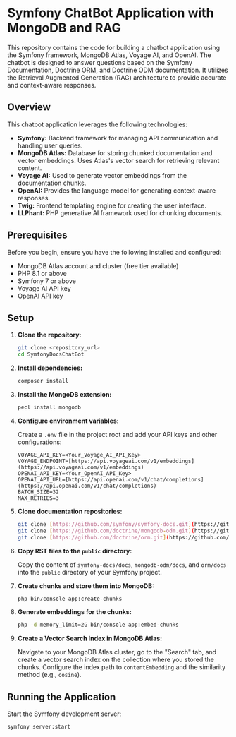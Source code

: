 # Symfony ChatBot Application with MongoDB and RAG

This repository contains the code for building a chatbot application using the Symfony framework, MongoDB Atlas, Voyage AI, and OpenAI. The chatbot is designed to answer questions based on the Symfony Documentation, Doctrine ORM, and Doctrine ODM documentation. It utilizes the Retrieval Augmented Generation (RAG) architecture to provide accurate and context-aware responses.

## Overview

This chatbot application leverages the following technologies:

-   **Symfony:** Backend framework for managing API communication and handling user queries.
-   **MongoDB Atlas:** Database for storing chunked documentation and vector embeddings. Uses Atlas's vector search for retrieving relevant content.
-   **Voyage AI:** Used to generate vector embeddings from the documentation chunks.
-   **OpenAI:** Provides the language model for generating context-aware responses.
-   **Twig:** Frontend templating engine for creating the user interface.
-   **LLPhant:** PHP generative AI framework used for chunking documents.

## Prerequisites

Before you begin, ensure you have the following installed and configured:

-   MongoDB Atlas account and cluster (free tier available)
-   PHP 8.1 or above
-   Symfony 7 or above
-   Voyage AI API key
-   OpenAI API key

## Setup

1.  **Clone the repository:**

    ```bash
    git clone <repository_url>
    cd SymfonyDocsChatBot
    ```

2.  **Install dependencies:**

    ```bash
    composer install
    ```

3.  **Install the MongoDB extension:**

    ```bash
    pecl install mongodb
    ```

4.  **Configure environment variables:**

    Create a `.env` file in the project root and add your API keys and other configurations:

    ```
    VOYAGE_API_KEY=<Your_Voyage_AI_API_Key>
    VOYAGE_ENDPOINT=[https://api.voyageai.com/v1/embeddings](https://api.voyageai.com/v1/embeddings)
    OPENAI_API_KEY=<Your_OpenAI_API_Key>
    OPENAI_API_URL=[https://api.openai.com/v1/chat/completions](https://api.openai.com/v1/chat/completions)
    BATCH_SIZE=32
    MAX_RETRIES=3
    ```

5.  **Clone documentation repositories:**

    ```bash
    git clone [https://github.com/symfony/symfony-docs.git](https://github.com/symfony/symfony-docs.git)
    git clone [https://github.com/doctrine/mongodb-odm.git](https://github.com/doctrine/mongodb-odm.git)
    git clone [https://github.com/doctrine/orm.git](https://github.com/doctrine/orm.git)
    ```

6.  **Copy RST files to the `public` directory:**

    Copy the content of `symfony-docs/docs`, `mongodb-odm/docs`, and `orm/docs` into the `public` directory of your Symfony project.

7.  **Create chunks and store them into MongoDB:**

    ```bash
    php bin/console app:create-chunks
    ```

8.  **Generate embeddings for the chunks:**

    ```bash
    php -d memory_limit=2G bin/console app:embed-chunks
    ```

9.  **Create a Vector Search Index in MongoDB Atlas:**

    Navigate to your MongoDB Atlas cluster, go to the "Search" tab, and create a vector search index on the collection where you stored the chunks. Configure the index path to `contentEmbedding` and the similarity method (e.g., `cosine`).

## Running the Application

Start the Symfony development server:

```bash
symfony server:start
```
